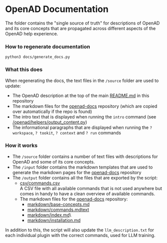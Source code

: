 # OpenAD Documentation

The folder contains the "single source of truth" for descriptions of OpenAD and its core concepts that are propagated across different aspects of the OpenAD help experience.

### How to regenerate documentation

    python3 docs/generate_docs.py

### What this does

When regenerating the docs, the text files in the `/source` folder are used to update:

-   The OpenAD description at the top of the main [README.md](/) in this repository
-   The markdown files for the [openad-docs] repository (which are copied over automatically if the repo is found)
-   The intro text that is displayed when running the `intro` command (see [/openad/helpers/output_content.py](/openad/helpers/output_content.py))
-   The informational paragraphs that are displayed when running the `? workspace`, `? tookit`, `? context` and `? run` commands

### How it works

-   The `/source` folder contains a number of text files with descriptions for OpenAD and some of its core concepts.
-   The `/input` folder contains the markdown templates that are used to generate the markdown pages for the [openad-docs] repository
-   The `/output` folder contains all the files that are exported by the script:
    -   [csv/commands.csv](output/csv/commands.csv)<br>A CSV file with all available commands that is not used anywhere but comes in handy to have a clean overview of available commands.
    -   The markdown files for the [openad-docs] repository:
        -   [markdown/base-concepts.md](output/markdown/base-concepts.md)
        -   [markdown/commands.mdtext](output/markdown/commands.md)
        -   [markdown/index.md](output/markdown/index.md)\
        -   [markdown/installation.md](output/markdown/installation.md)

In addition to this, the script will also update the `llm_description.txt` for each individual plugin with the correct commands, used for LLM training.

[openad-docs]: https://github.com/acceleratedscience/openad-docs
